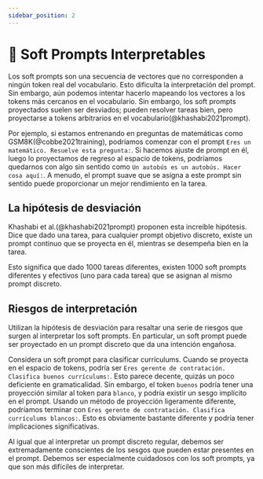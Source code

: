 ```yaml
---
sidebar_position: 2
---
```


# 🔴 Soft Prompts Interpretables

Los soft prompts son una secuencia de vectores que no corresponden a ningún token real del vocabulario. Esto dificulta la interpretación del prompt. Sin embargo, aún podemos intentar hacerlo mapeando los vectores a los tokens más cercanos en el vocabulario. Sin embargo, los soft prompts proyectados suelen ser desviados; pueden resolver tareas bien, pero proyectarse a tokens arbitrarios en el vocabulario(@khashabi2021prompt).

Por ejemplo, si estamos entrenando en preguntas de matemáticas como GSM8K(@cobbe2021training), podríamos comenzar con el prompt `Eres un matemático. Resuelve esta pregunta:`. Si hacemos ajuste de prompt en él, luego lo proyectamos de regreso al espacio de tokens, podríamos quedarnos con algo sin sentido como `Un autobús es un autobús. Hacer cosa aquí:`. A menudo, el prompt suave que se asigna a este prompt sin sentido puede proporcionar un mejor rendimiento en la tarea.

## La hipótesis de desviación

Khashabi et al.(@khashabi2021prompt) proponen esta increíble hipótesis. Dice que dado una tarea, para cualquier prompt objetivo discreto, existe un prompt continuo que se proyecta en él, mientras se desempeña bien en la tarea.

Esto significa que dado 1000 tareas diferentes, existen 1000 soft prompts diferentes y efectivos (uno para cada tarea) que se asignan al mismo prompt discreto.

## Riesgos de interpretación

Utilizan la hipótesis de desviación para resaltar una serie de riesgos que surgen al interpretar los soft prompts. En particular, un soft prompt puede ser proyectado en un prompt discreto que da una intención engañosa.

Considera un soft prompt para clasificar currículums. Cuando se proyecta en el espacio de tokens, podría ser `Eres gerente de contratación. Clasifica buenos currículums:`. Esto parece decente, quizás un poco deficiente en gramaticalidad. Sin embargo, el token `buenos` podría tener una proyección similar al token para `blanco`, y podría existir un sesgo implícito en el prompt. Usando un método de proyección ligeramente diferente, podríamos terminar con `Eres gerente de contratación. Clasifica currículums blancos:`. Esto es obviamente bastante diferente y podría tener implicaciones significativas.

Al igual que al interpretar un prompt discreto regular, debemos ser extremadamente conscientes de los sesgos que pueden estar presentes en el prompt. Debemos ser especialmente cuidadosos con los soft prompts, ya que son más difíciles de interpretar.
